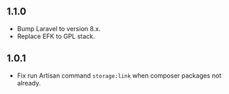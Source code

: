 1.1.0
-------------------------------------------
+ Bump Laravel to version 8.x.
+ Replace EFK to GPL stack.

1.0.1
-------------------------------------------
+ Fix run Artisan command `storage:link` when composer packages not already.
